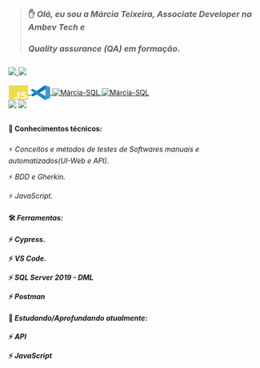 >### ✋ *Olá, eu sou a Márcia Teixeira, Associate Developer na Ambev Tech e*  <h3>
>### *Quality assurance (QA) em formação. <h3>*
  
 <div align="left">
  <a href="https://www.linkedin.com/in/marciateixeirab/">
  <img height="160em" src="https://github-readme-stats.vercel.app/api?username=marcia-teixeira&show_icons=true&theme=dark&include_all_commits=true&count_private=true"/>
  <img height="160em" src="https://github-readme-stats.vercel.app/api/top-langs/?username=marcia-teixeira&layout=compact&langs_count=7&theme=dark"/>
</div>
   
  </div>
<div style="display: inline_block"><br>
  <img align="center" alt="Márcia-Js" height="30" width="40" src="https://raw.githubusercontent.com/devicons/devicon/master/icons/javascript/javascript-plain.svg">
  <img align="center" alt="Márcia-VS" height="30" width="40" src="https://github.com/devicons/devicon/blob/master/icons/vscode/vscode-original.svg">
  <img align="center" alt="Márcia-SQL" height="30" width="40" src="https://cdn.jsdelivr.net/gh/devicons/devicon/icons/microsoftsqlserver/microsoftsqlserver-plain.svg">
   <img align="center" alt="Márcia-SQL" height="70" width="70" src="https://cdn.jsdelivr.net/gh/devicons/devicon/icons/azure/azure-original-wordmark.svg">
   
</div>
  <div> 
  <a href = "mailto:marciateixeira.b@gmail.com"><img src="https://img.shields.io/badge/-Gmail-%23333?style=for-the-badge&logo=gmail&logoColor=white" target="_blank"></a>
  <a href="https://www.linkedin.com/in/marciateixeirab/" target="_blank"><img src="https://img.shields.io/badge/-LinkedIn-%230077B5?style=for-the-badge&logo=linkedin&logoColor=white" target="_blank"></a> 
  
 
</div>
 
  ##
  
#### 📗 Conhecimentos técnicos:<h3>  
  ⚡   *Conceitos e métodos de testes de Softwares manuais e automatizados(UI-Web e API).*
  
  ⚡   *BDD e Gherkin.*
 
  ⚡   *JavaScript.*  

#### 🛠️ *Ferramentas: <h4>*
⚡ *Cypress.*
  
⚡ *VS Code.*
  
⚡ *SQL Server 2019 - DML*
  
⚡ *Postman*
  
 
#### 🚀 *Estudando/Aprofundando atualmente: <h4>*
  
⚡ *API*
  
⚡ *JavaScript*
  
 
